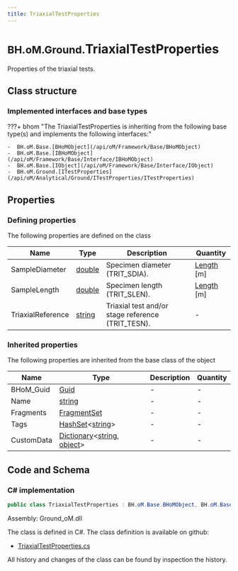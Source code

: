 ```yaml
---
title: TriaxialTestProperties
---
```


# <small>BH.oM.Ground.</small>**TriaxialTestProperties**

Properties of the triaxial tests.

## Class structure

### Implemented interfaces and base types

???+ bhom "The TriaxialTestProperties is inheriting from the following base type(s) and implements the following interfaces:"

    -  BH.oM.Base.[BHoMObject](/api/oM/Framework/Base/BHoMObject)
    -  BH.oM.Base.[IBHoMObject](/api/oM/Framework/Base/Interface/IBHoMObject)
    -  BH.oM.Base.[IObject](/api/oM/Framework/Base/Interface/IObject)
    -  BH.oM.Ground.[ITestProperties](/api/oM/Analytical/Ground/ITestProperties/ITestProperties)


## Properties



### Defining properties

The following properties are defined on the class

| Name             | Type             | Description      | Quantity         |
|------------------|------------------|------------------|------------------|
| SampleDiameter | [double](https://learn.microsoft.com/en-us/dotnet/api/System.Double?view=netstandard-2.0) | Specimen diameter (TRIT_SDIA). | [Length](/api/oM/Dimensional/Quantities/Attributes/Length) [m] |
| SampleLength | [double](https://learn.microsoft.com/en-us/dotnet/api/System.Double?view=netstandard-2.0) | Specimen length (TRIT_SLEN). | [Length](/api/oM/Dimensional/Quantities/Attributes/Length) [m] |
| TriaxialReference | [string](https://learn.microsoft.com/en-us/dotnet/api/System.String?view=netstandard-2.0) | Triaxial test and/or stage reference (TRIT_TESN). | - |


### Inherited properties
The following properties are inherited from the base class of the object

| Name             | Type             | Description      | Quantity         |
|------------------|------------------|------------------|------------------|
| BHoM_Guid | [Guid](https://learn.microsoft.com/en-us/dotnet/api/System.Guid?view=netstandard-2.0) | - | - |
| Name | [string](https://learn.microsoft.com/en-us/dotnet/api/System.String?view=netstandard-2.0) | - | - |
| Fragments | [FragmentSet](/api/oM/Framework/Base/FragmentSet) | - | - |
| Tags | [HashSet](https://learn.microsoft.com/en-us/dotnet/api/System.Collections.Generic.HashSet-1?view=netstandard-2.0)&lt;[string](https://learn.microsoft.com/en-us/dotnet/api/System.String?view=netstandard-2.0)&gt; | - | - |
| CustomData | [Dictionary](https://learn.microsoft.com/en-us/dotnet/api/System.Collections.Generic.Dictionary-2?view=netstandard-2.0)&lt;[string](https://learn.microsoft.com/en-us/dotnet/api/System.String?view=netstandard-2.0), [object](https://learn.microsoft.com/en-us/dotnet/api/System.Object?view=netstandard-2.0)&gt; | - | - |


## Code and Schema

### C# implementation

``` C# title="C#"
public class TriaxialTestProperties : BH.oM.Base.BHoMObject, BH.oM.Base.IBHoMObject, BH.oM.Base.IObject, BH.oM.Ground.ITestProperties
```

Assembly: Ground_oM.dll

The class is defined in C#. The class definition is available on github:

- [TriaxialTestProperties.cs](https://github.com/BHoM/BHoM/blob/develop/Ground_oM/ITestProperties\TriaxialTestProperties.cs)

All history and changes of the class can be found by inspection the history.
